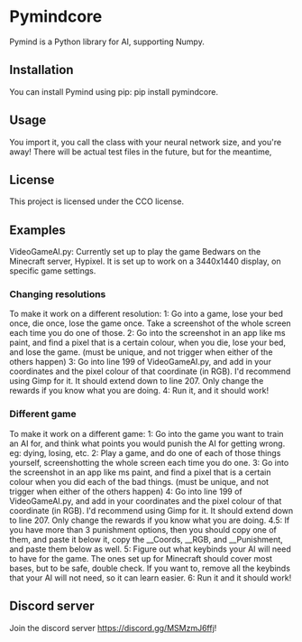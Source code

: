 # Pymindcore

Pymind is a Python library for AI, supporting Numpy.

## Installation

You can install Pymind using pip: pip install pymindcore.

## Usage

You import it, you call the class with your neural network size, and you're away! There will be actual test files in the future, but for the meantime,

## License

This project is licensed under the CCO license.

## Examples

VideoGameAI.py: Currently set up to play the game Bedwars on the Minecraft server, Hypixel. It is set up to work on a 3440x1440 display, on specific game settings. 

### Changing resolutions

To make it work on a different resolution: 
    1: Go into a game, lose your bed once, die once, lose the game once. Take a screenshot of the whole screen each time you do one of those.
    2: Go into the screenshot in an app like ms paint, and find a pixel that is a certain colour, when you die, lose your bed, and lose the game. (must be unique, and not trigger when either of the others happen)
    3: Go into line 199 of VideoGameAI.py, and add in your coordinates and the pixel colour of that coordinate (in RGB). I'd recommend using Gimp for it. It should extend down to line 207. Only change the rewards if you know what you are doing.
    4: Run it, and it should work!

### Different game

To make it work on a different game:
    1: Go into the game you want to train an AI for, and think what points you would punish the AI for getting wrong. eg: dying, losing, etc.
    2: Play a game, and do one of each of those things yourself, screenshotting the whole screen each time you do one.
    3: Go into the screenshot in an app like ms paint, and find a pixel that is a certain colour when you did each of the bad things. (must be unique, and not trigger when either of the others happen)
    4: Go into line 199 of VideoGameAI.py, and add in your coordinates and the pixel colour of that coordinate (in RGB). I'd recommend using Gimp for it. It should extend down to line 207. Only change the rewards if you know what you are doing.
    4.5: If you have more than 3 punishment options, then you should copy one of them, and paste it below it, copy the __Coords, __RGB, and __Punishment, and paste them below as well.
    5: Figure out what keybinds your AI will need to have for the game. The ones set up for Minecraft should cover most bases, but to be safe, double check. If you want to, remove all the keybinds that your AI will not need, so it can learn easier.
    6: Run it and it should work!

## Discord server

Join the discord server https://discord.gg/MSMzmJ6ffj!
